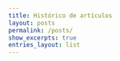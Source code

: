 ```yaml
---
title: Histórico de artículos
layout: posts
permalink: /posts/
show_excerpts: true
entries_layout: list
---
```

